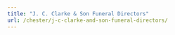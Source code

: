 ```yaml
---
title: "J. C. Clarke & Son Funeral Directors"
url: /chester/j-c-clarke-and-son-funeral-directors/
---
```

